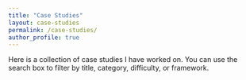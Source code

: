 ```yaml
---
title: "Case Studies"
layout: case-studies
permalink: /case-studies/
author_profile: true
---
```


Here is a collection of case studies I have worked on. You can use the search box to filter by title, category, difficulty, or framework.
